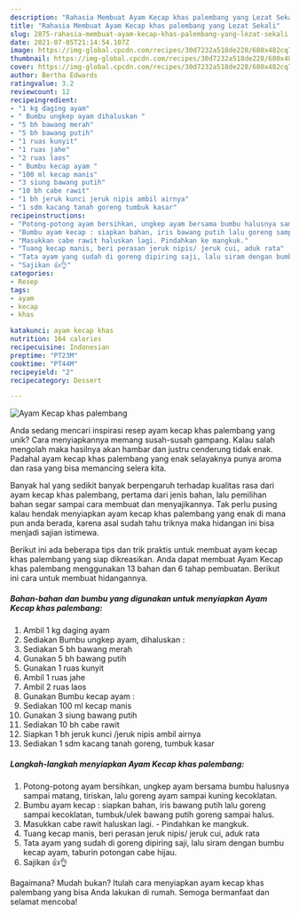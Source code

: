 ```yaml
---
description: "Rahasia Membuat Ayam Kecap khas palembang yang Lezat Sekali"
title: "Rahasia Membuat Ayam Kecap khas palembang yang Lezat Sekali"
slug: 2875-rahasia-membuat-ayam-kecap-khas-palembang-yang-lezat-sekali
date: 2021-07-05T21:14:54.107Z
image: https://img-global.cpcdn.com/recipes/30d7232a518de228/680x482cq70/ayam-kecap-khas-palembang-foto-resep-utama.jpg
thumbnail: https://img-global.cpcdn.com/recipes/30d7232a518de228/680x482cq70/ayam-kecap-khas-palembang-foto-resep-utama.jpg
cover: https://img-global.cpcdn.com/recipes/30d7232a518de228/680x482cq70/ayam-kecap-khas-palembang-foto-resep-utama.jpg
author: Bertha Edwards
ratingvalue: 3.2
reviewcount: 12
recipeingredient:
- "1 kg daging ayam"
- " Bumbu ungkep ayam dihaluskan "
- "5 bh bawang merah"
- "5 bh bawang putih"
- "1 ruas kunyit"
- "1 ruas jahe"
- "2 ruas laos"
- " Bumbu kecap ayam "
- "100 ml kecap manis"
- "3 siung bawang putih"
- "10 bh cabe rawit"
- "1 bh jeruk kunci jeruk nipis ambil airnya"
- "1 sdm kacang tanah goreng tumbuk kasar"
recipeinstructions:
- "Potong-potong ayam bersihkan, ungkep ayam bersama bumbu halusnya sampai matang, tiriskan, lalu goreng ayam sampai kuning kecoklatan."
- "Bumbu ayam kecap : siapkan bahan, iris bawang putih lalu goreng sampai kecoklatan, tumbuk/ulek bawang putih goreng sampai halus."
- "Masukkan cabe rawit haluskan lagi. Pindahkan ke mangkuk."
- "Tuang kecap manis, beri perasan jeruk nipis/ jeruk cui, aduk rata"
- "Tata ayam yang sudah di goreng dipiring saji, lalu siram dengan bumbu kecap ayam, taburin potongan cabe hijau."
- "Sajikan 👍👌"
categories:
- Resep
tags:
- ayam
- kecap
- khas

katakunci: ayam kecap khas 
nutrition: 164 calories
recipecuisine: Indonesian
preptime: "PT23M"
cooktime: "PT44M"
recipeyield: "2"
recipecategory: Dessert

---
```



![Ayam Kecap khas palembang](https://img-global.cpcdn.com/recipes/30d7232a518de228/680x482cq70/ayam-kecap-khas-palembang-foto-resep-utama.jpg)

Anda sedang mencari inspirasi resep ayam kecap khas palembang yang unik? Cara menyiapkannya memang susah-susah gampang. Kalau salah mengolah maka hasilnya akan hambar dan justru cenderung tidak enak. Padahal ayam kecap khas palembang yang enak selayaknya punya aroma dan rasa yang bisa memancing selera kita.



Banyak hal yang sedikit banyak berpengaruh terhadap kualitas rasa dari ayam kecap khas palembang, pertama dari jenis bahan, lalu pemilihan bahan segar sampai cara membuat dan menyajikannya. Tak perlu pusing kalau hendak menyiapkan ayam kecap khas palembang yang enak di mana pun anda berada, karena asal sudah tahu triknya maka hidangan ini bisa menjadi sajian istimewa.


Berikut ini ada beberapa tips dan trik praktis untuk membuat ayam kecap khas palembang yang siap dikreasikan. Anda dapat membuat Ayam Kecap khas palembang menggunakan 13 bahan dan 6 tahap pembuatan. Berikut ini cara untuk membuat hidangannya.

<!--inarticleads1-->

##### Bahan-bahan dan bumbu yang digunakan untuk menyiapkan Ayam Kecap khas palembang:

1. Ambil 1 kg daging ayam
1. Sediakan  Bumbu ungkep ayam, dihaluskan :
1. Sediakan 5 bh bawang merah
1. Gunakan 5 bh bawang putih
1. Gunakan 1 ruas kunyit
1. Ambil 1 ruas jahe
1. Ambil 2 ruas laos
1. Gunakan  Bumbu kecap ayam :
1. Sediakan 100 ml kecap manis
1. Gunakan 3 siung bawang putih
1. Sediakan 10 bh cabe rawit
1. Siapkan 1 bh jeruk kunci /jeruk nipis ambil airnya
1. Sediakan 1 sdm kacang tanah goreng, tumbuk kasar




<!--inarticleads2-->

##### Langkah-langkah menyiapkan Ayam Kecap khas palembang:

1. Potong-potong ayam bersihkan, ungkep ayam bersama bumbu halusnya sampai matang, tiriskan, lalu goreng ayam sampai kuning kecoklatan.
1. Bumbu ayam kecap : siapkan bahan, iris bawang putih lalu goreng sampai kecoklatan, tumbuk/ulek bawang putih goreng sampai halus.
1. Masukkan cabe rawit haluskan lagi. - Pindahkan ke mangkuk.
1. Tuang kecap manis, beri perasan jeruk nipis/ jeruk cui, aduk rata
1. Tata ayam yang sudah di goreng dipiring saji, lalu siram dengan bumbu kecap ayam, taburin potongan cabe hijau.
1. Sajikan 👍👌




Bagaimana? Mudah bukan? Itulah cara menyiapkan ayam kecap khas palembang yang bisa Anda lakukan di rumah. Semoga bermanfaat dan selamat mencoba!
